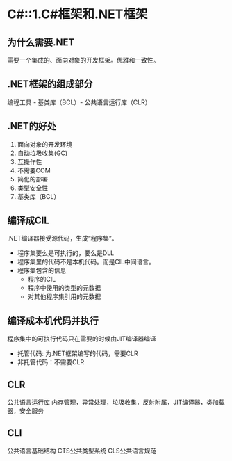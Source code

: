 # C#::1.C#框架和.NET框架

## 为什么需要.NET
需要一个集成的、面向对象的开发框架。优雅和一致性。

## .NET框架的组成部分
编程工具 - 基类库（BCL）- 公共语言运行库（CLR）

## .NET的好处
1. 面向对象的开发环境
2. 自动垃圾收集(GC)
3. 互操作性
4. 不需要COM
5. 简化的部署
6. 类型安全性
7. 基类库（BCL）

## 编译成CIL
.NET编译器接受源代码，生成“程序集”。
+ 程序集要么是可执行的，要么是DLL
+ 程序集里的代码不是本机代码。而是CIL中间语言。
+ 程序集包含的信息
  - 程序的CIL
  - 程序中使用的类型的元数据
  - 对其他程序集引用的元数据

## 编译成本机代码并执行
程序集中的可执行代码只在需要的时候由JIT编译器编译
+ 托管代码: 为.NET框架编写的代码，需要CLR
+ 非托管代码：不需要CLR

## CLR 
公共语言运行库
内存管理，异常处理，垃圾收集，反射附属，JIT编译器，类加载器，安全服务

## CLI 
公共语言基础结构
CTS公共类型系统 CLS公共语言规范
